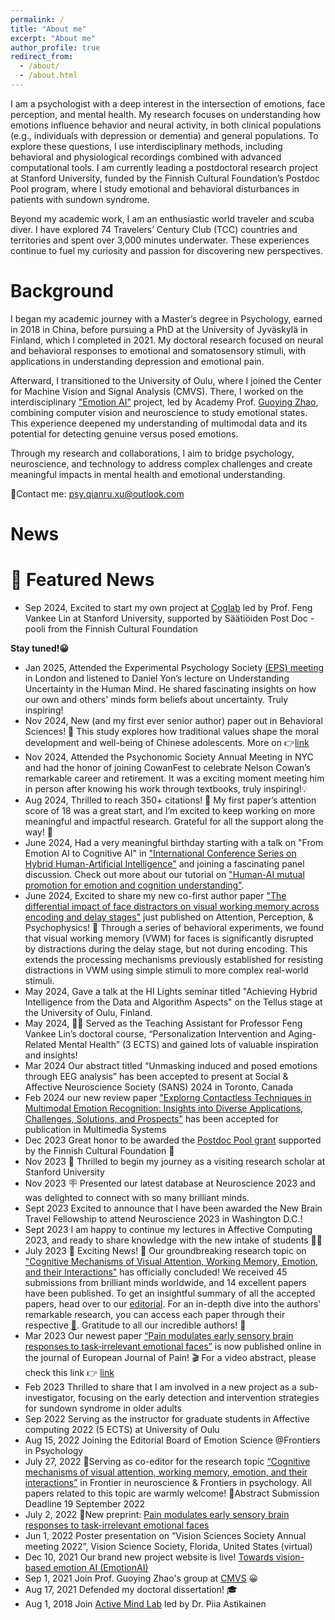 ```yaml
---
permalink: /
title: "About me"
excerpt: "About me"
author_profile: true
redirect_from: 
  - /about/
  - /about.html
---
```

I am a psychologist with a deep interest in the intersection of emotions, face perception, and mental health. My research focuses on understanding how emotions influence behavior and neural activity, in both clinical populations (e.g., individuals with depression or dementia) and general populations. To explore these questions, I use interdisciplinary methods, including behavioral and physiological recordings combined with advanced computational tools. I am currently leading a postdoctoral research project at Stanford University, funded by the Finnish Cultural Foundation’s Postdoc Pool program, where I study emotional and behavioral disturbances in patients with sundown syndrome.

Beyond my academic work, I am an enthusiastic world traveler and scuba diver. I have explored 74 Travelers’ Century Club (TCC) countries and territories and spent over 3,000 minutes underwater. These experiences continue to fuel my curiosity and passion for discovering new perspectives.

# **Background**

I began my academic journey with a Master’s degree in Psychology, earned in 2018 in China, before pursuing a PhD at the University of Jyväskylä in Finland, which I completed in 2021. My doctoral research focused on neural and behavioral responses to emotional and somatosensory stimuli, with applications in understanding depression and emotional pain.

Afterward, I transitioned to the University of Oulu, where I joined the Center for Machine Vision and Signal Analysis (CMVS). There, I worked on the interdisciplinary ["Emotion AI"](https://emotion-ai.rahtiapp.fi/index.html) project, led by Academy Prof. [Guoying Zhao](https://gyzhao-nm.github.io/Guoying/), combining computer vision and neuroscience to study emotional states. This experience deepened my understanding of multimodal data and its potential for detecting genuine versus posed emotions.

Through my research and collaborations, I aim to bridge psychology, neuroscience, and technology to address complex challenges and create meaningful impacts in mental health and emotional understanding.



<!--
I am Qianru Xu (许茜如), a postdoctoral researcher at the Center for Machine Vision and Signal Analysis (CMVS), University of Oulu, Finland. Currently, I'm working on an exciting project called ["Emotion AI"](https://emotion-ai.rahtiapp.fi/index.html) which is led by Prof. [Guoying Zhao](https://gyzhao-nm.github.io/Guoying/). Our interdisciplinary team is integrating neurosciences and computer vision to study various emotional cues. My main research focus is to leverage multimodal data to deepen our understanding of the neural mechanisms and behavioral manifestations that differentiate genuine from posed emotional states. Ultimately, we hope to help individuals improve their emotional well-being and foster more authentic human connections. In my previous research, I primarily focused on investigating brain responses (MEG/EEG) to somatosensory and emotional stimuli involving emotional pain (e.g., depression) and physical pain. 

In sum, my research is deeply rooted in the study of neural signatures and their relationship to behavioral changes, particularly in the context of understanding emotions and associated affective disorders. The core aim of my work is to unravel the complex neural underpinnings of emotion using the Emotion AI engine. This could lead to the development of more effective diagnostic tools and therapeutic strategies for various emotional and behavioral disturbances.

In my previous research, I primarily focused on investigating brain responses (MEG/EEG) to somatosensory and emotional stimuli in both depressed and non-depressed individuals. My Ph.D. dissertation, titled ["Change detection in the surrounding world: evidence from the visual and somatosensory brain responses"]( http://urn.fi/URN:ISBN:978-951-39-8791-6) was supervised by Assoc. prof. [Piia Astikainen](https://www.jyu.fi/edupsy/fi/laitokset/psykologia/en/staff/astikainen-piia) and Prof. [Jarmo Hämäläinen](https://www.jyu.fi/edupsy/fi/laitokset/psykologia/en/staff/hamalainen-jarmo). One of my ongoing projects revolves around understanding how physical pain, compared to emotional pain such as depression, alters emotional processing. This knowledge could be instrumental in the development of diagnostic tools and predicting treatment responses in the future.

As a researcher, I consider myself self-motivated and enthusiastic, always seeking new knowledge and embracing challenges. My personal motto is "To see the world" and "Stay curious." Beyond academia, I have a passion for traveling and scuba diving. So far, I have explored 55 countries and spent a total of 3,285 minutes underwater (with more adventures to come...).-->

📧Contact me: psy.qianru.xu@outlook.com

News
======
# 📌 Featured News

- Sep 2024, Excited to start my own project at [Coglab](https://www.cogtlab.com/) led by Prof. Feng Vankee Lin at Stanford University, supported by Säätiöiden Post Doc -pooli from the Finnish Cultural Foundation
  
**Stay tuned!😀**
- Jan 2025, Attended the Experimental Psychology Society [(EPS) meeting](https://eps.ac.uk/) in London and listened to Daniel Yon’s lecture on Understanding Uncertainty in the Human Mind. He shared fascinating insights on how our own and others' minds form beliefs about uncertainty. Truly inspiring!
- Nov 2024, New (and my first ever senior author) paper out in Behavioral Sciences! 🎉 This study explores how traditional values shape the moral development and well-being of Chinese adolescents. More on 👉[link](https://www.mdpi.com/2076-328X/14/11/1079)
- Nov 2024, Attended the Psychonomic Society Annual Meeting in NYC and had the honor of joining CowanFest to celebrate Nelson Cowan’s remarkable career and retirement. It was a exciting moment meeting him in person after knowing his work through textbooks, truly inspiring!💡
- Aug 2024, Thrilled to reach 350+ citations! 🎉 My first paper’s attention score of 18 was a great start, and I’m excited to keep working on more meaningful and impactful research. Grateful for all the support along the way! 🌟
- June 2024, Had a very meaningful birthday starting with a talk on "From Emotion AI to Cognitive AI" in 
["International Conference Series on Hybrid Human-Artificial Intelligence"](https://hhai-conference.org/) and joining a fascinating panel discussion. Check out more about our tutorial on ["Human-AI mutual promotion for emotion and cognition understanding"](https://cv-ac.github.io/HAECU-HHAI2024/).
- June 2024, Excited to share my new co-first author paper ["The differential impact of face distractors on visual working memory across encoding and delay stages"](https://link.springer.com/article/10.3758/s13414-024-02895-6) just published on Attention, Perception, & Psychophysics! 📄 Through a series of behavioral experiments, we found that visual working memory (VWM) for faces is significantly disrupted by distractions during the delay stage, but not during encoding. This extends the processing mechanisms previously established for resisting distractions in VWM using simple stimuli to more complex real-world stimuli.
- May 2024, Gave a talk at the HI Lights seminar titled "Achieving Hybrid Intelligence from the Data and Algorithm Aspects" on the Tellus stage at the University of Oulu, Finland.
- May 2024, 👩‍🏫 Served as the Teaching Assistant for Professor Feng Vankee Lin’s doctoral course, “Personalization Intervention and Aging-Related Mental Health” (3 ECTS) and gained lots of valuable inspiration and insights!
- Mar 2024 Our abstract titled “Unmasking induced and posed emotions through EEG analysis” has been accepted to present at Social & Affective Neuroscience Society (SANS) 2024 in Toronto, Canada
- Feb 2024 our new review paper ["Explorng Contactless Techniques in Multimodal Emotion Recognition: Insights into Diverse Applications, Challenges, Solutions, and Prospects"](https://link.springer.com/article/10.1007/s00530-024-01302-2?utm_source=rct_congratemailt&utm_medium=email&utm_campaign=oa_20240406&utm_content=10.1007/s00530-024-01302-2) has been accepted for publication in Multimedia Systems 
- Dec 2023 Great honor to be awarded the [Postdoc Pool grant](https://skr.fi/ajankohtaista/saatioiden-post-doc-poolin-syyshaun-tulokset-32-tohtoria-sai-rahoituksen) supported by the Finnish Cultural Foundation 🧡
- Nov 2023 🛫 Thrilled to begin my journey as a visiting research scholar at Stanford University
- Nov 2023 🪧 Presented our latest database at Neuroscience 2023 and was delighted to connect with so many brilliant minds.
- Sept 2023 Excited to announce that I have been awarded the New Brain Travel Fellowship to attend Neuroscience 2023 in Washington D.C.!
- Sept 2023 I am happy to continue my lectures in Affective Computing 2023, and ready to share knowledge with the new intake of students 👩‍🏫
- July 2023 🎉 Exciting News! 🎉 Our groundbreaking research topic on ["Cognitive Mechanisms of Visual Attention, Working Memory, Emotion, and their Interactions"](https://www.frontiersin.org/research-topics/44236/cognitive-mechanisms-of-visual-attention-working-memory-emotion-and-their-interactions#articles) has officially concluded! We received 45 submissions from brilliant minds worldwide, and 14 excellent papers have been published. To get an insightful summary of all the accepted papers, head over to our [editorial](https://www.frontiersin.org/articles/10.3389/fnins.2023.1259002/full). For an in-depth dive into the authors' remarkable research, you can access each paper through their respective [🔗](https://www.frontiersin.org/research-topics/44236/cognitive-mechanisms-of-visual-attention-working-memory-emotion-and-their-interactions#articles). Gratitude to all our incredible authors! 👏 
- Mar 2023 Our newest paper [“Pain modulates early sensory brain responses to task‐irrelevant emotional faces”](https://doi.org/10.1002/ejp.2097) is now published online in the journal of European Journal of Pain! 🎬 For a video abstract, please check this link 👉 [link](https://www.veed.io/view/2c5741b6-1062-476e-8d20-6499906a8944?panel=share)
- Feb 2023 Thrilled to share that I am involved in a new project as a sub-investigator, focusing on the early detection and intervention strategies for sundown syndrome in older adults
- Sep 2022 Serving as the instructor for graduate students in Affective computing 2022 (5 ECTS) at University of Oulu
- Aug 15, 2022 Joining the Editorial Board of Emotion Science @Frontiers in Psychology
- July 27, 2022 📢Serving as co-editor for the research topic [“Cognitive mechanisms of visual attention, working memory, emotion, and their interactions”](https://frontiersin.org/research-topics/44236) in Frontier in neuroscience & Frontiers in psychology. All papers related to this topic are warmly welcome! 👀Abstract Submission Deadline 19 September 2022
- July 2, 2022 🚨New preprint: [Pain modulates early sensory brain responses to task-irrelevant emotional faces](https://psyarxiv.com/2wdjx/)
- Jun 1, 2022 Poster presentation on “Vision Sciences Society Annual meeting 2022”, Vision Science Society, Florida, United States (virtual) 
- Dec 10, 2021  Our brand new project website is live! [Towards vision-based emotion AI (EmotionAI)](https://emotion-ai.rahtiapp.fi/index.html)
- Sep 1, 2021   Join Prof. Guoying Zhao's group at [CMVS](https://www.oulu.fi/cmvs/) 😀
- Aug 17, 2021  Defended my doctoral dissertation! 🎓
- Aug 1, 2018   Join [Active Mind Lab](https://www.jyu.fi/edupsy/fi/laitokset/psykologia/en/research/research-areas/neuroscience/groups/active-mind-lab) led by Dr. Piia Astikainen
